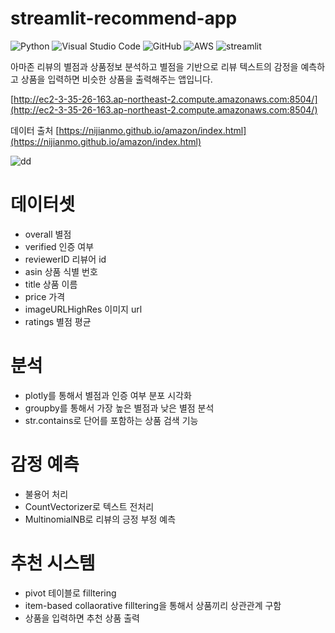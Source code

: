 # streamlit-recommend-app
![Python](https://img.shields.io/badge/python-3670A0?style=for-the-badge&logo=python&logoColor=ffdd54)
![Visual Studio Code](https://img.shields.io/badge/Visual%20Studio%20Code-0078d7.svg?style=for-the-badge&logo=visual-studio-code&logoColor=white)
![GitHub](https://img.shields.io/badge/github-%23121011.svg?style=for-the-badge&logo=github&logoColor=white)
![AWS](https://img.shields.io/badge/AWS-%23FF9900.svg?style=for-the-badge&logo=amazon-aws&logoColor=white)
![streamlit](https://streamlit.io/images/brand/streamlit-logo-secondary-colormark-darktext.png)

아마존 리뷰의 별점과 상품정보 분석하고
별점을 기반으로 리뷰 텍스트의 감정을 예측하고
상품을 입력하면 비슷한 상품을 출력해주는 앱입니다.

[http://ec2-3-35-26-163.ap-northeast-2.compute.amazonaws.com:8504/](http://ec2-3-35-26-163.ap-northeast-2.compute.amazonaws.com:8504/)

데이터 출처 [https://nijianmo.github.io/amazon/index.html](https://nijianmo.github.io/amazon/index.html)

![dd](https://media-cldnry.s-nbcnews.com/image/upload/newscms/2020_38/3412555/amazon-prime-day-history-kr-2x1-tease-200916.jpg)

# 데이터셋
* overall 별점
* verified 인증 여부
* reviewerID 리뷰어 id
* asin 상품 식별 번호
* title 상품 이름
* price 가격
* imageURLHighRes 이미지 url
* ratings 별점 평균

# 분석

* plotly를 통해서 별점과 인증 여부 분포 시각화
* groupby를 통해서 가장 높은 별점과 낮은 별점 분석 
* str.contains로 단어를 포함하는 상품 검색 기능

# 감정 예측

* 불용어 처리
* CountVectorizer로 텍스트 전처리
* MultinomialNB로 리뷰의 긍정 부정 예측

# 추천 시스템

* pivot 테이블로 filltering
* item-based collaorative filltering을 통해서 상품끼리 상관관계 구함
* 상품을 입력하면 추천 상품 출력
